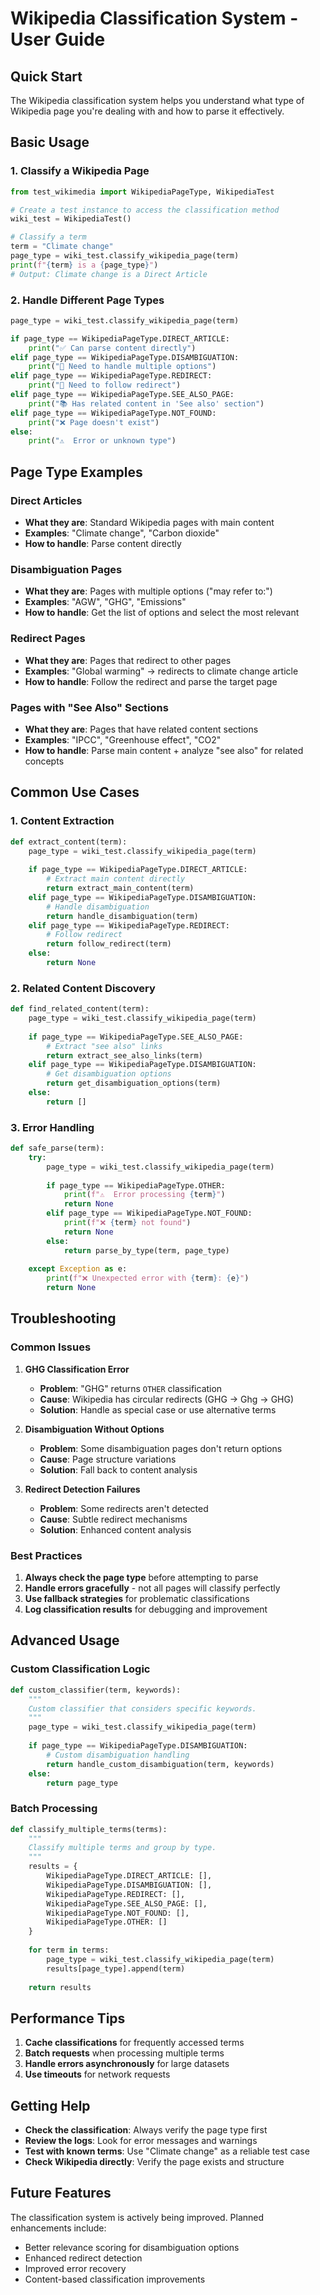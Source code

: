 # Wikipedia Classification System - User Guide

## Quick Start

The Wikipedia classification system helps you understand what type of Wikipedia page you're dealing with and how to parse it effectively.

## Basic Usage

### 1. Classify a Wikipedia Page

```python
from test_wikimedia import WikipediaPageType, WikipediaTest

# Create a test instance to access the classification method
wiki_test = WikipediaTest()

# Classify a term
term = "Climate change"
page_type = wiki_test.classify_wikipedia_page(term)
print(f"{term} is a {page_type}")
# Output: Climate change is a Direct Article
```

### 2. Handle Different Page Types

```python
page_type = wiki_test.classify_wikipedia_page(term)

if page_type == WikipediaPageType.DIRECT_ARTICLE:
    print("✅ Can parse content directly")
elif page_type == WikipediaPageType.DISAMBIGUATION:
    print("🔀 Need to handle multiple options")
elif page_type == WikipediaPageType.REDIRECT:
    print("🔄 Need to follow redirect")
elif page_type == WikipediaPageType.SEE_ALSO_PAGE:
    print("📚 Has related content in 'See also' section")
elif page_type == WikipediaPageType.NOT_FOUND:
    print("❌ Page doesn't exist")
else:
    print("⚠️  Error or unknown type")
```

## Page Type Examples

### Direct Articles
- **What they are**: Standard Wikipedia pages with main content
- **Examples**: "Climate change", "Carbon dioxide"
- **How to handle**: Parse content directly

### Disambiguation Pages
- **What they are**: Pages with multiple options ("may refer to:")
- **Examples**: "AGW", "GHG", "Emissions"
- **How to handle**: Get the list of options and select the most relevant

### Redirect Pages
- **What they are**: Pages that redirect to other pages
- **Examples**: "Global warming" → redirects to climate change article
- **How to handle**: Follow the redirect and parse the target page

### Pages with "See Also" Sections
- **What they are**: Pages that have related content sections
- **Examples**: "IPCC", "Greenhouse effect", "CO2"
- **How to handle**: Parse main content + analyze "see also" for related concepts

## Common Use Cases

### 1. Content Extraction

```python
def extract_content(term):
    page_type = wiki_test.classify_wikipedia_page(term)
    
    if page_type == WikipediaPageType.DIRECT_ARTICLE:
        # Extract main content directly
        return extract_main_content(term)
    elif page_type == WikipediaPageType.DISAMBIGUATION:
        # Handle disambiguation
        return handle_disambiguation(term)
    elif page_type == WikipediaPageType.REDIRECT:
        # Follow redirect
        return follow_redirect(term)
    else:
        return None
```

### 2. Related Content Discovery

```python
def find_related_content(term):
    page_type = wiki_test.classify_wikipedia_page(term)
    
    if page_type == WikipediaPageType.SEE_ALSO_PAGE:
        # Extract "see also" links
        return extract_see_also_links(term)
    elif page_type == WikipediaPageType.DISAMBIGUATION:
        # Get disambiguation options
        return get_disambiguation_options(term)
    else:
        return []
```

### 3. Error Handling

```python
def safe_parse(term):
    try:
        page_type = wiki_test.classify_wikipedia_page(term)
        
        if page_type == WikipediaPageType.OTHER:
            print(f"⚠️  Error processing {term}")
            return None
        elif page_type == WikipediaPageType.NOT_FOUND:
            print(f"❌ {term} not found")
            return None
        else:
            return parse_by_type(term, page_type)
            
    except Exception as e:
        print(f"❌ Unexpected error with {term}: {e}")
        return None
```

## Troubleshooting

### Common Issues

1. **GHG Classification Error**
   - **Problem**: "GHG" returns `OTHER` classification
   - **Cause**: Wikipedia has circular redirects (GHG → Ghg → GHG)
   - **Solution**: Handle as special case or use alternative terms

2. **Disambiguation Without Options**
   - **Problem**: Some disambiguation pages don't return options
   - **Cause**: Page structure variations
   - **Solution**: Fall back to content analysis

3. **Redirect Detection Failures**
   - **Problem**: Some redirects aren't detected
   - **Cause**: Subtle redirect mechanisms
   - **Solution**: Enhanced content analysis

### Best Practices

1. **Always check the page type** before attempting to parse
2. **Handle errors gracefully** - not all pages will classify perfectly
3. **Use fallback strategies** for problematic classifications
4. **Log classification results** for debugging and improvement

## Advanced Usage

### Custom Classification Logic

```python
def custom_classifier(term, keywords):
    """
    Custom classifier that considers specific keywords.
    """
    page_type = wiki_test.classify_wikipedia_page(term)
    
    if page_type == WikipediaPageType.DISAMBIGUATION:
        # Custom disambiguation handling
        return handle_custom_disambiguation(term, keywords)
    else:
        return page_type
```

### Batch Processing

```python
def classify_multiple_terms(terms):
    """
    Classify multiple terms and group by type.
    """
    results = {
        WikipediaPageType.DIRECT_ARTICLE: [],
        WikipediaPageType.DISAMBIGUATION: [],
        WikipediaPageType.REDIRECT: [],
        WikipediaPageType.SEE_ALSO_PAGE: [],
        WikipediaPageType.NOT_FOUND: [],
        WikipediaPageType.OTHER: []
    }
    
    for term in terms:
        page_type = wiki_test.classify_wikipedia_page(term)
        results[page_type].append(term)
    
    return results
```

## Performance Tips

1. **Cache classifications** for frequently accessed terms
2. **Batch requests** when processing multiple terms
3. **Handle errors asynchronously** for large datasets
4. **Use timeouts** for network requests

## Getting Help

- **Check the classification**: Always verify the page type first
- **Review the logs**: Look for error messages and warnings
- **Test with known terms**: Use "Climate change" as a reliable test case
- **Check Wikipedia directly**: Verify the page exists and structure

## Future Features

The classification system is actively being improved. Planned enhancements include:
- Better relevance scoring for disambiguation options
- Enhanced redirect detection
- Improved error recovery
- Content-based classification improvements







